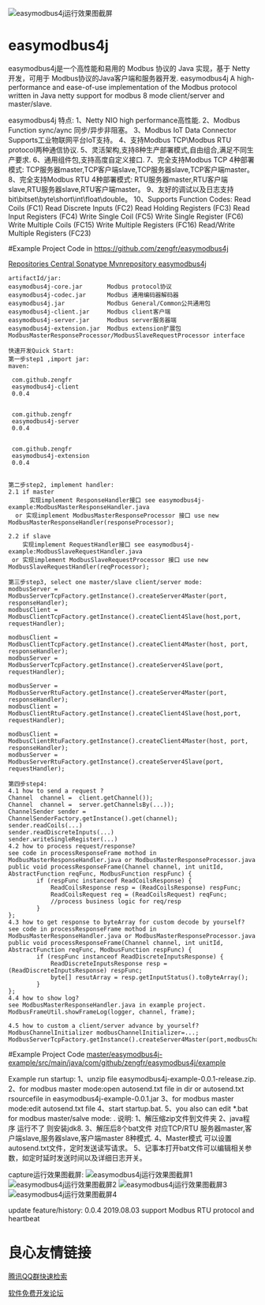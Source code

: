 ![easymodbus4j运行效果图截屏](https://github.com/zengfr/easymodbus4j/blob/master/easymodbus4j-example/src/main/resources/capture.PNG?raw=true)
# easymodbus4j
easymodbus4j是一个高性能和易用的 Modbus 协议的 Java 实现，基于 Netty 开发，可用于 Modbus协议的Java客户端和服务器开发.
easymodbus4j
A high-performance and ease-of-use implementation of the Modbus protocol written in Java netty support for modbus 8 mode client/server and master/slave.
 
easymodbus4j 特点:
1、Netty NIO high performance高性能.
2、Modbus Function sync/aync 同步/异步非阻塞。
3、Modbus IoT Data Connector Supports工业物联网平台IoT支持。
4、支持Modbus TCP\Modbus RTU protocol两种通信协议.
5、灵活架构,支持8种生产部署模式,自由组合,满足不同生产要求.
6、通用组件包,支持高度自定义接口.
7、完全支持Modbus TCP 4种部署模式: TCP服务器master,TCP客户端slave,TCP服务器slave,TCP客户端master。
8、完全支持Modbus RTU 4种部署模式: RTU服务器master,RTU客户端slave,RTU服务器slave,RTU客户端master。
9、友好的调试以及日志支持bit\bitset\byte\short\int\float\double。
10、Supports Function Codes:
Read Coils (FC1)
Read Discrete Inputs (FC2)
Read Holding Registers (FC3)
Read Input Registers (FC4)
Write Single Coil (FC5)
Write Single Register (FC6)
Write Multiple Coils (FC15)
Write Multiple Registers (FC16)
Read/Write Multiple Registers (FC23)
 
#Example Project Code in https://github.com/zengfr/easymodbus4j

[Repositories Central Sonatype Mvnrepository easymodbus4j](https://mvnrepository.com/artifact/com.github.zengfr/easymodbus4j)
``` 
artifactId/jar:
easymodbus4j-core.jar   	Modbus protocol协议
easymodbus4j-codec.jar  	Modbus 通用编码器解码器
easymodbus4j.jar        	Modbus General/Common公共通用包
easymodbus4j-client.jar 	Modbus client客户端
easymodbus4j-server.jar 	Modbus server服务器端
easymodbus4j-extension.jar  Modbus extension扩展包 ModbusMasterResponseProcessor/ModbusSlaveRequestProcessor interface
``` 
``` 
快速开发Quick Start:
第一步step1 ,import jar:
maven:
 
 com.github.zengfr 
 easymodbus4j-client 
 0.0.4 
 
 
 com.github.zengfr 
 easymodbus4j-server 
 0.0.4 
 
 
 com.github.zengfr 
 easymodbus4j-extension 
 0.0.4 
 

第二步step2, implement handler:
2.1 if master 
      实现implement ResponseHandler接口 see easymodbus4j-example:ModbusMasterResponseHandler.java 
  or 实现implement ModbusMasterResponseProcessor 接口 use new ModbusMasterResponseHandler(responseProcessor); 
  
2.2 if slave 
    实现implement RequestHandler接口 see easymodbus4j-example:ModbusSlaveRequestHandler.java 
 or 实现implement ModbusSlaveRequestProcessor 接口 use new ModbusSlaveRequestHandler(reqProcessor); 

第三步step3, select one master/slave client/server mode:
modbusServer = ModbusServerTcpFactory.getInstance().createServer4Master(port, responseHandler);
modbusClient = ModbusClientTcpFactory.getInstance().createClient4Slave(host,port, requestHandler);

modbusClient = ModbusClientTcpFactory.getInstance().createClient4Master(host, port, responseHandler);
modbusServer = ModbusServerTcpFactory.getInstance().createServer4Slave(port, requestHandler);

modbusServer = ModbusServerRtuFactory.getInstance().createServer4Master(port, responseHandler);
modbusClient = ModbusClientRtuFactory.getInstance().createClient4Slave(host,port, requestHandler);

modbusClient = ModbusClientRtuFactory.getInstance().createClient4Master(host, port, responseHandler);
modbusServer = ModbusServerRtuFactory.getInstance().createServer4Slave(port, requestHandler);

第四步step4:
4.1 how to send a request ?
Channel  channel =  client.getChannel());
Channel  channel =  server.getChannelsBy(...));
ChannelSender sender = ChannelSenderFactory.getInstance().get(channel);
sender.readCoils(...)
sender.readDiscreteInputs(...)
sender.writeSingleRegister(...)
4.2 how to process request/response?
see code in processResponseFrame mothod in  ModbusMasterResponseHandler.java or ModbusMasterResponseProcessor.java
public void processResponseFrame(Channel channel, int unitId, AbstractFunction reqFunc, ModbusFunction respFunc) {
		if (respFunc instanceof ReadCoilsResponse) {
			ReadCoilsResponse resp = (ReadCoilsResponse) respFunc;
			ReadCoilsRequest req = (ReadCoilsRequest) reqFunc;
			//process business logic for req/resp
		}
};
4.3 how to get response to byteArray for custom decode by yourself?
see code in processResponseFrame mothod in  ModbusMasterResponseHandler.java or ModbusMasterResponseProcessor.java
public void processResponseFrame(Channel channel, int unitId, AbstractFunction reqFunc, ModbusFunction respFunc) {
		if (respFunc instanceof ReadDiscreteInputsResponse) {
			ReadDiscreteInputsResponse resp = (ReadDiscreteInputsResponse) respFunc;
			byte[] resutArray = resp.getInputStatus().toByteArray();
		}
};	
4.4 how to show log? 
see ModbusMasterResponseHandler.java in example project.
ModbusFrameUtil.showFrameLog(logger, channel, frame);

4.5 how to custom a client/server advance by yourself?
ModbusChannelInitializer modbusChannelInitializer=...;
ModbusServerTcpFactory.getInstance().createServer4Master(port,modbusChannelInitializer);
``` 
#Example Project Code [master/easymodbus4j-example/src/main/java/com/github/zengfr/easymodbus4j/example](https://github.com/zengfr/easymodbus4j/tree/master/easymodbus4j-example/src/main/java/com/github/zengfr/easymodbus4j/example)

 
Example run startup:
1、unzip file easymodbus4j-example-0.0.1-release.zip.
2、for modbus master mode:open autosend.txt file in dir or autosend.txt rsourcefile in easymodbus4j-example-0.0.1.jar 
3、for modbus master mode:edit autosend.txt file
4、start startup.bat.
5、you also can edit *.bat for modbus master/salve mode: .
说明:
1、解压缩zip文件到文件夹
2、java程序 运行不了 则安装jdk8.
3、解压后8个bat文件  对应TCP/RTU 服务器master,客户端slave,服务器slave,客户端master 8种模式.
4、Master模式 可以设置autosend.txt文件，定时发送读写请求。
5、记事本打开bat文件可以编辑相关参数，如定时延时发送时间以及详细日志开关。
 
capture运行效果图截屏:
![easymodbus4j运行效果图截屏1](https://github.com/zengfr/easymodbus4j/blob/master/easymodbus4j-example/src/main/resources/capture.PNG?raw=true)
![easymodbus4j运行效果图截屏2](https://github.com/zengfr/easymodbus4j/blob/master/easymodbus4j-example/src/main/resources/capture2.PNG?raw=true)
![easymodbus4j运行效果图截屏3](https://github.com/zengfr/easymodbus4j/blob/master/easymodbus4j-example/src/main/resources/capture3.PNG?raw=true)
![easymodbus4j运行效果图截屏4](https://github.com/zengfr/easymodbus4j/blob/master/easymodbus4j-example/src/main/resources/capture4.PNG?raw=true)
 
update feature/history:
0.0.4 2019.08.03 support Modbus RTU protocol and heartbeat
 

 # 良心友情链接

[腾讯QQ群快速检索](http://u.720life.cn/s/8cf73f7c)

[软件免费开发论坛](http://u.720life.cn/s/bbb01dc0)